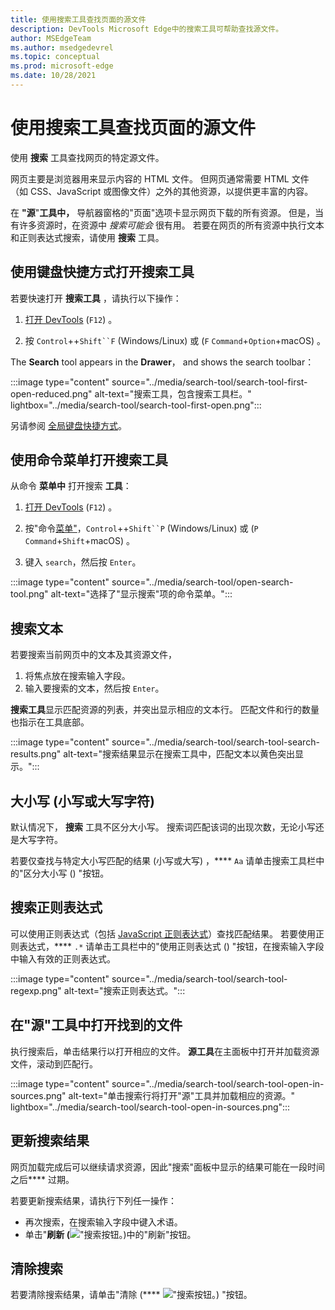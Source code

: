 ```yaml
---
title: 使用搜索工具查找页面的源文件
description: DevTools Microsoft Edge中的搜索工具可帮助查找源文件。
author: MSEdgeTeam
ms.author: msedgedevrel
ms.topic: conceptual
ms.prod: microsoft-edge
ms.date: 10/28/2021
---
```

# <a name="find-source-files-for-a-page-using-the-search-tool"></a>使用搜索工具查找页面的源文件

使用 **搜索** 工具查找网页的特定源文件。

网页主要是浏览器用来显示内容的 HTML 文件。  但网页通常需要 HTML 文件（如 CSS、JavaScript 或图像文件）之外的其他资源，以提供更丰富的内容。

在 **"源**"**工具中，** 导航器窗格[](../sources/index.md#using-the-navigator-pane-to-select-files)的"页面"选项卡显示网页下载的所有资源。  但是，当有许多资源时，在资源中 _搜索可能会_ 很有用。  若要在网页的所有资源中执行文本和正则表达式搜索，请使用 **搜索** 工具。


<!-- ====================================================================== -->
## <a name="open-the-search-tool-by-using-a-keyboard-shortcut"></a>使用键盘快捷方式打开搜索工具

若要快速打开 **搜索工具** ，请执行以下操作：

1. [打开 DevTools](../open/index.md) (`F12`) 。

1. 按 `Control`++`Shift``F` (Windows/Linux) 或 (`F` `Command`+`Option`+macOS) 。

The **Search** tool appears in the **Drawer**， and shows the search toolbar：

:::image type="content" source="../media/search-tool/search-tool-first-open-reduced.png" alt-text="搜索工具，包含搜索工具栏。" lightbox="../media/search-tool/search-tool-first-open.png":::

另请参阅 [全局键盘快捷方式](../shortcuts/index.md#global-keyboard-shortcuts)。


<!-- ====================================================================== -->
## <a name="open-the-search-tool-by-using-the-command-menu"></a>使用命令菜单打开搜索工具

从命令 **菜单中** 打开搜索 **工具**：

1. [打开 DevTools](../open/index.md) (`F12`) 。

1. 按"命令[菜单"](../command-menu/index.md)，`Control`++`Shift``P` (Windows/Linux) 或 (`P` `Command`+`Shift`+macOS) 。

1. 键入 `search`，然后按 `Enter`。

:::image type="content" source="../media/search-tool/open-search-tool.png" alt-text="选择了&quot;显示搜索&quot;项的命令菜单。":::


<!-- ====================================================================== -->
## <a name="search-for-text"></a>搜索文本

若要搜索当前网页中的文本及其资源文件，

1. 将焦点放在搜索输入字段。
1. 输入要搜索的文本，然后按 `Enter`。

**搜索工具**显示匹配资源的列表，并突出显示相应的文本行。  匹配文件和行的数量也指示在工具底部。

:::image type="content" source="../media/search-tool/search-tool-search-results.png" alt-text="搜索结果显示在搜索工具中，匹配文本以黄色突出显示。":::

<!-- The search results are pretty-printed. -->


<!-- ====================================================================== -->
## <a name="match-case-lowercase-or-uppercase-characters"></a>大小写 (小写或大写字符) 

默认情况下， **搜索** 工具不区分大小写。  搜索词匹配该词的出现次数，无论小写还是大写字符。

若要仅查找与特定大小写匹配的结果 (小写或大写) ，**** `Aa` 请单击搜索工具栏中的"区分大小写 () "按钮。


<!-- ====================================================================== -->
## <a name="search-for-regular-expressions"></a>搜索正则表达式

可以使用正则表达式（包括 [JavaScript 正则表达式](https://developer.mozilla.org/en-US/docs/Web/JavaScript/Guide/Regular_Expressions)）查找匹配结果。  若要使用正则表达式，**** `.*` 请单击工具栏中的"使用正则表达式 () "按钮，在搜索输入字段中输入有效的正则表达式。

:::image type="content" source="../media/search-tool/search-tool-regexp.png" alt-text="搜索正则表达式。":::


<!-- ====================================================================== -->
## <a name="open-a-found-file-in-the-sources-tool"></a>在"源"工具中打开找到的文件

执行搜索后，单击结果行以打开相应的文件。  **源工具**在主面板中打开并加载资源文件，滚动到匹配行。

:::image type="content" source="../media/search-tool/search-tool-open-in-sources.png" alt-text="单击搜索行将打开&quot;源&quot;工具并加载相应的资源。" lightbox="../media/search-tool/search-tool-open-in-sources.png":::


<!-- ====================================================================== -->
## <a name="update-search-results"></a>更新搜索结果

网页加载完成后可以继续请求资源，因此"搜索"面板中显示的结果可能在一段时间之后**** 过期。

若要更新搜索结果，请执行下列任一操作：
*  再次搜索，在搜索输入字段中键入术语。
*  单击"**刷新 (**!["搜索按钮。) ](../media/search-tool/search-tool-refresh.png)中的"刷新"按钮。


<!-- ====================================================================== -->
## <a name="clear-a-search"></a>清除搜索

若要清除搜索结果，请单击"清除 (**** !["搜索按钮](../media/search-tool/search-tool-clear.png)。) "按钮。
